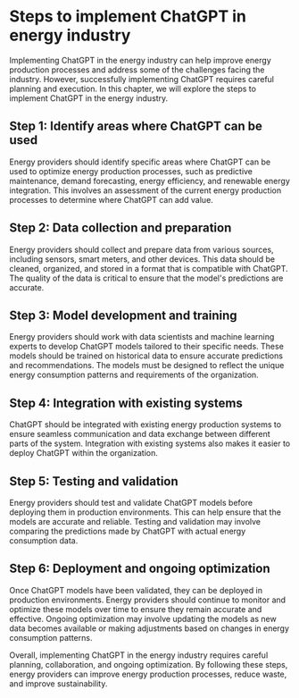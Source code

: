 Steps to implement ChatGPT in energy industry
=================================================================================================

Implementing ChatGPT in the energy industry can help improve energy production processes and address some of the challenges facing the industry. However, successfully implementing ChatGPT requires careful planning and execution. In this chapter, we will explore the steps to implement ChatGPT in the energy industry.

Step 1: Identify areas where ChatGPT can be used
------------------------------------------------

Energy providers should identify specific areas where ChatGPT can be used to optimize energy production processes, such as predictive maintenance, demand forecasting, energy efficiency, and renewable energy integration. This involves an assessment of the current energy production processes to determine where ChatGPT can add value.

Step 2: Data collection and preparation
---------------------------------------

Energy providers should collect and prepare data from various sources, including sensors, smart meters, and other devices. This data should be cleaned, organized, and stored in a format that is compatible with ChatGPT. The quality of the data is critical to ensure that the model's predictions are accurate.

Step 3: Model development and training
--------------------------------------

Energy providers should work with data scientists and machine learning experts to develop ChatGPT models tailored to their specific needs. These models should be trained on historical data to ensure accurate predictions and recommendations. The models must be designed to reflect the unique energy consumption patterns and requirements of the organization.

Step 4: Integration with existing systems
-----------------------------------------

ChatGPT should be integrated with existing energy production systems to ensure seamless communication and data exchange between different parts of the system. Integration with existing systems also makes it easier to deploy ChatGPT within the organization.

Step 5: Testing and validation
------------------------------

Energy providers should test and validate ChatGPT models before deploying them in production environments. This can help ensure that the models are accurate and reliable. Testing and validation may involve comparing the predictions made by ChatGPT with actual energy consumption data.

Step 6: Deployment and ongoing optimization
-------------------------------------------

Once ChatGPT models have been validated, they can be deployed in production environments. Energy providers should continue to monitor and optimize these models over time to ensure they remain accurate and effective. Ongoing optimization may involve updating the models as new data becomes available or making adjustments based on changes in energy consumption patterns.

Overall, implementing ChatGPT in the energy industry requires careful planning, collaboration, and ongoing optimization. By following these steps, energy providers can improve energy production processes, reduce waste, and improve sustainability.
